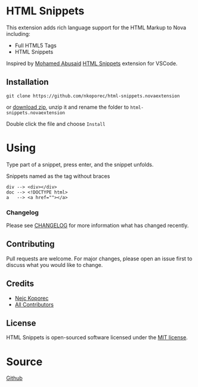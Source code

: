 # HTML Snippets
This extension adds rich language support for the HTML Markup to Nova including:

- Full HTML5 Tags
- HTML Snippets


Inspired by [Mohamed Abusaid](https://github.com/abusaidm) [HTML Snippets](html-snippets) extension for VSCode.

## Installation
```
git clone https://github.com/nkoporec/html-snippets.novaextension
```
or [download zip](https://github.com/nkoporec/html-snippets.novaextension/archive/master.zip), unzip it and rename the folder to `html-snippets.novaextension`

Double click the file and choose `Install`

# Using
Type part of a snippet, press enter, and the snippet unfolds.

Snippets named as the tag without braces 
    
    div --> <div></div>
    doc --> <!DOCTYPE html>
    a   --> <a href=""></a>


### Changelog

Please see [CHANGELOG](html-snippets.novaextension/CHANGELOG.md) for more information what has changed recently.

## Contributing

Pull requests are welcome. For major changes, please open an issue first to discuss what you would like to change.

## Credits

- [Nejc Koporec](https://github.com/nkoporec)
- [All Contributors](../../contributors)

## License
HTML Snippets is open-sourced software licensed under the [MIT license](LICENSE.md).


# Source
[Github](https://github.com/nkoporec/html-snippets)
